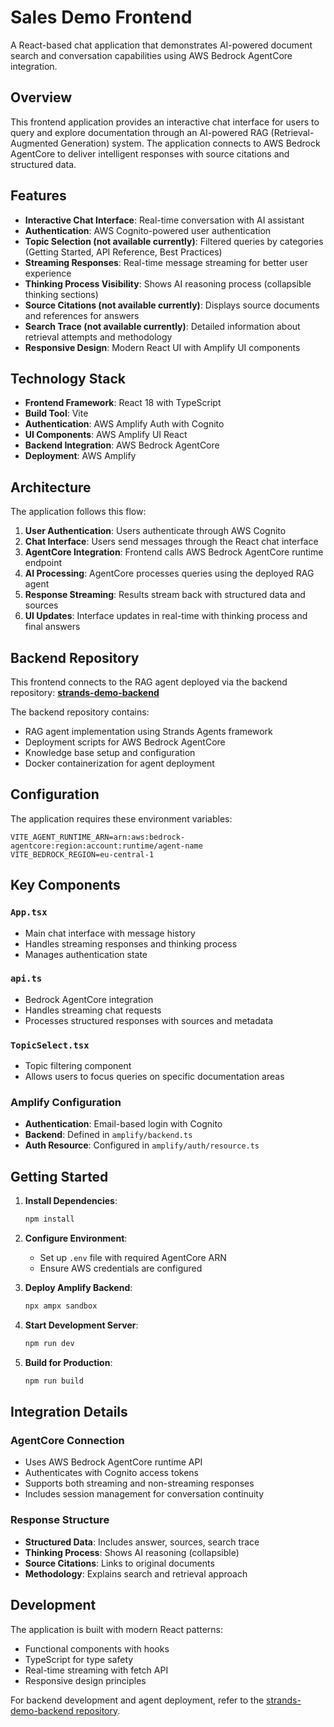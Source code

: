 # Sales Demo Frontend

A React-based chat application that demonstrates AI-powered document search and conversation capabilities using AWS Bedrock AgentCore integration.

## Overview

This frontend application provides an interactive chat interface for users to query and explore documentation through an AI-powered RAG (Retrieval-Augmented Generation) system. The application connects to AWS Bedrock AgentCore to deliver intelligent responses with source citations and structured data.

## Features

- **Interactive Chat Interface**: Real-time conversation with AI assistant
- **Authentication**: AWS Cognito-powered user authentication
- **Topic Selection (not available currently)**: Filtered queries by categories (Getting Started, API Reference, Best Practices)
- **Streaming Responses**: Real-time message streaming for better user experience
- **Thinking Process Visibility**: Shows AI reasoning process (collapsible thinking sections)
- **Source Citations (not available currently)**: Displays source documents and references for answers
- **Search Trace (not available currently)**: Detailed information about retrieval attempts and methodology
- **Responsive Design**: Modern React UI with Amplify UI components

## Technology Stack

- **Frontend Framework**: React 18 with TypeScript
- **Build Tool**: Vite
- **Authentication**: AWS Amplify Auth with Cognito
- **UI Components**: AWS Amplify UI React
- **Backend Integration**: AWS Bedrock AgentCore
- **Deployment**: AWS Amplify

## Architecture

The application follows this flow:

1. **User Authentication**: Users authenticate through AWS Cognito
2. **Chat Interface**: Users send messages through the React chat interface
3. **AgentCore Integration**: Frontend calls AWS Bedrock AgentCore runtime endpoint
4. **AI Processing**: AgentCore processes queries using the deployed RAG agent
5. **Response Streaming**: Results stream back with structured data and sources
6. **UI Updates**: Interface updates in real-time with thinking process and final answers

## Backend Repository

This frontend connects to the RAG agent deployed via the backend repository:
**[strands-demo-backend](https://github.com/roblonczek-auvaria/strands-demo-backend)**

The backend repository contains:
- RAG agent implementation using Strands Agents framework
- Deployment scripts for AWS Bedrock AgentCore
- Knowledge base setup and configuration
- Docker containerization for agent deployment

## Configuration

The application requires these environment variables:

```env
VITE_AGENT_RUNTIME_ARN=arn:aws:bedrock-agentcore:region:account:runtime/agent-name
VITE_BEDROCK_REGION=eu-central-1
```

## Key Components

### `App.tsx`
- Main chat interface with message history
- Handles streaming responses and thinking process
- Manages authentication state

### `api.ts`
- Bedrock AgentCore integration
- Handles streaming chat requests
- Processes structured responses with sources and metadata

### `TopicSelect.tsx`
- Topic filtering component
- Allows users to focus queries on specific documentation areas

### Amplify Configuration
- **Authentication**: Email-based login with Cognito
- **Backend**: Defined in `amplify/backend.ts`
- **Auth Resource**: Configured in `amplify/auth/resource.ts`

## Getting Started

1. **Install Dependencies**:
   ```bash
   npm install
   ```

2. **Configure Environment**:
   - Set up `.env` file with required AgentCore ARN
   - Ensure AWS credentials are configured

3. **Deploy Amplify Backend**:
   ```bash
   npx ampx sandbox
   ```

4. **Start Development Server**:
   ```bash
   npm run dev
   ```

5. **Build for Production**:
   ```bash
   npm run build
   ```

## Integration Details

### AgentCore Connection
- Uses AWS Bedrock AgentCore runtime API
- Authenticates with Cognito access tokens
- Supports both streaming and non-streaming responses
- Includes session management for conversation continuity

### Response Structure
- **Structured Data**: Includes answer, sources, search trace
- **Thinking Process**: Shows AI reasoning (collapsible)
- **Source Citations**: Links to original documents
- **Methodology**: Explains search and retrieval approach

## Development

The application is built with modern React patterns:
- Functional components with hooks
- TypeScript for type safety
- Real-time streaming with fetch API
- Responsive design principles

For backend development and agent deployment, refer to the [strands-demo-backend repository](https://github.com/roblonczek-auvaria/strands-demo-backend).